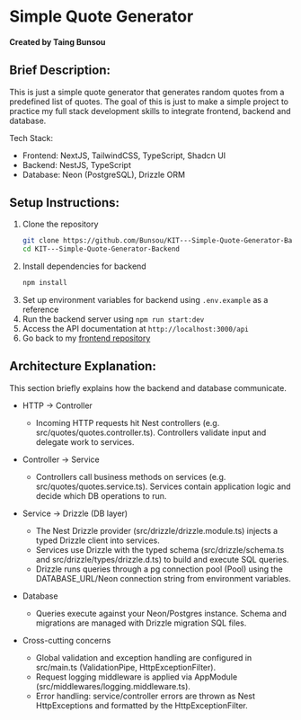 # Simple Quote Generator

#### Created by Taing Bunsou

## Brief Description:

This is just a simple quote generator that generates random quotes from a predefined list of quotes. The goal of this is just to make a simple project to practice my full stack development skills to integrate frontend, backend and database.

Tech Stack:

- Frontend: NextJS, TailwindCSS, TypeScript, Shadcn UI
- Backend: NestJS, TypeScript
- Database: Neon (PostgreSQL), Drizzle ORM

## Setup Instructions:

1. Clone the repository
   ```bash
   git clone https://github.com/Bunsou/KIT---Simple-Quote-Generator-Backend.git
   cd KIT---Simple-Quote-Generator-Backend
   ```
2. Install dependencies for backend
   ```bash
   npm install
   ```
3. Set up environment variables for backend using `.env.example` as a reference
4. Run the backend server using `npm run start:dev`
5. Access the API documentation at `http://localhost:3000/api`
6. Go back to my [frontend repository](https://github.com/Bunsou/KIT---Simple-Quote-Generator-Frontend.git)

## Architecture Explanation:

This section briefly explains how the backend and database communicate.

- HTTP -> Controller
  - Incoming HTTP requests hit Nest controllers (e.g. src/quotes/quotes.controller.ts). Controllers validate input and delegate work to services.

- Controller -> Service
  - Controllers call business methods on services (e.g. src/quotes/quotes.service.ts). Services contain application logic and decide which DB operations to run.

- Service -> Drizzle (DB layer)
  - The Nest Drizzle provider (src/drizzle/drizzle.module.ts) injects a typed Drizzle client into services.
  - Services use Drizzle with the typed schema (src/drizzle/schema.ts and src/drizzle/types/drizzle.d.ts) to build and execute SQL queries.
  - Drizzle runs queries through a pg connection pool (Pool) using the DATABASE_URL/Neon connection string from environment variables.

- Database
  - Queries execute against your Neon/Postgres instance. Schema and migrations are managed with Drizzle migration SQL files.

- Cross-cutting concerns
  - Global validation and exception handling are configured in src/main.ts (ValidationPipe, HttpExceptionFilter).
  - Request logging middleware is applied via AppModule (src/middlewares/logging.middleware.ts).
  - Error handling: service/controller errors are thrown as Nest HttpExceptions and formatted by the HttpExceptionFilter.
